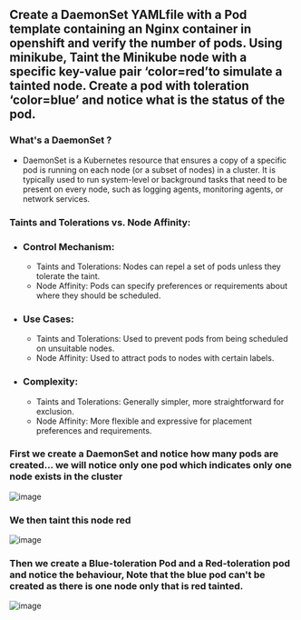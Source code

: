 ## Create a DaemonSet YAMLfile with a Pod template containing an Nginx container in openshift and verify the number of pods. Using minikube, Taint the Minikube node with a specific key-value pair ‘color=red’to simulate a tainted node. Create a pod with toleration ‘color=blue’ and notice what is the status of the pod.

### What's a DaemonSet ?
 - DaemonSet is a Kubernetes resource that ensures a copy of a specific pod is running on each node (or a subset of nodes) in a cluster. It is typically used to run system-level or background tasks that need to be present on every node, such as logging agents, monitoring agents, or network services.
### Taints and Tolerations vs. Node Affinity:

- ### Control Mechanism:
     - Taints and Tolerations: Nodes can repel a set of pods unless they tolerate the taint.
     - Node Affinity: Pods can specify preferences or requirements about where they should be scheduled.
- ### Use Cases:

     - Taints and Tolerations: Used to prevent pods from being scheduled on unsuitable nodes.
     - Node Affinity: Used to attract pods to nodes with certain labels.
- ### Complexity:

     - Taints and Tolerations: Generally simpler, more straightforward for exclusion.
     - Node Affinity: More flexible and expressive for placement preferences and requirements.

### First we create a DaemonSet and notice how many pods are created... we will notice only one pod which indicates only one node exists in the cluster 
![image](https://github.com/MoYousry510/IVolve-OJT/assets/80543993/10b6db1d-6411-4384-aa33-572b155d2e40)

### We then taint this node red 
![image](https://github.com/MoYousry510/IVolve-OJT/assets/80543993/103c3489-2342-4b2b-8a70-7ff5329a2fde)

### Then we create a Blue-toleration Pod and a Red-toleration pod and notice the behaviour, Note that the blue pod can't be created as there is one node only that is red tainted.
![image](https://github.com/MoYousry510/IVolve-OJT/assets/80543993/f9ffff87-83fe-427a-8b9a-da9782c22ddb)
